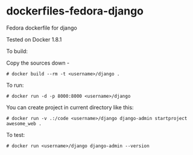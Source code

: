 dockerfiles-fedora-django
========================

Fedora dockerfile for django

Tested on Docker 1.8.1

To build:

Copy the sources down -

    # docker build --rm -t <username>/django .


To run:

    # docker run -d -p 8000:8000 <username>/django


You can create project in current directory like this:

    # docker run -v .:/code <username>/django django-admin startproject awesome_web .


To test:

    # docker run <username>/django django-admin --version 

